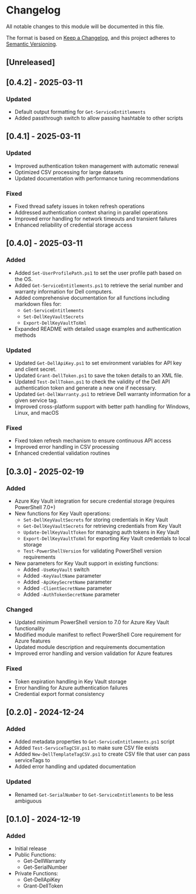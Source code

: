 # Changelog
All notable changes to this module will be documented in this file.

The format is based on [Keep a Changelog](https://keepachangelog.com/en/1.0.0/),
and this project adheres to [Semantic Versioning](https://semver.org/spec/v2.0.0.html).

## [Unreleased]

## [0.4.2] - 2025-03-11

### Updated
- Default output formatting for `Get-ServiceEntitlements`
- Added passthrough switch to allow passing hashtable to other scripts

## [0.4.1] - 2025-03-11
### Updated
- Improved authentication token management with automatic renewal
- Optimized CSV processing for large datasets
- Updated documentation with performance tuning recommendations

### Fixed
- Fixed thread safety issues in token refresh operations
- Addressed authentication context sharing in parallel operations
- Improved error handling for network timeouts and transient failures
- Enhanced reliability of credential storage access

## [0.4.0] - 2025-03-11
### Added
- Added `Set-UserProfilePath.ps1` to set the user profile path based on the OS.
- Added `Get-ServiceEntitlements.ps1` to retrieve the serial number and warranty information for Dell computers.
- Added comprehensive documentation for all functions including markdown files for:
  - `Get-ServiceEntitlements`
  - `Set-DellKeyVaultSecrets` 
  - `Export-DellKeyVaultToXml`
- Expanded README with detailed usage examples and authentication methods

### Updated
- Updated `Get-DellApiKey.ps1` to set environment variables for API key and client secret.
- Updated `Grant-DellToken.ps1` to save the token details to an XML file.
- Updated `Test-DellToken.ps1` to check the validity of the Dell API authentication token and generate a new one if necessary.
- Updated `Get-DellWarranty.ps1` to retrieve Dell warranty information for a given service tag.
- Improved cross-platform support with better path handling for Windows, Linux, and macOS

### Fixed
- Fixed token refresh mechanism to ensure continuous API access
- Improved error handling in CSV processing
- Enhanced credential validation routines

## [0.3.0] - 2025-02-19
### Added
- Azure Key Vault integration for secure credential storage (requires PowerShell 7.0+)
- New functions for Key Vault operations:
  - `Set-DellKeyVaultSecrets` for storing credentials in Key Vault
  - `Get-DellKeyVaultSecrets` for retrieving credentials from Key Vault
  - `Update-DellKeyVaultToken` for managing auth tokens in Key Vault
  - `Export-DellKeyVaultToXml` for exporting Key Vault credentials to local storage
  - `Test-PowerShellVersion` for validating PowerShell version requirements
- New parameters for Key Vault support in existing functions:
  - Added `-UseKeyVault` switch
  - Added `-KeyVaultName` parameter
  - Added `-ApiKeySecretName` parameter
  - Added `-ClientSecretName` parameter
  - Added `-AuthTokenSecretName` parameter

### Changed
- Updated minimum PowerShell version to 7.0 for Azure Key Vault functionality
- Modified module manifest to reflect PowerShell Core requirement for Azure features
- Updated module description and requirements documentation
- Improved error handling and version validation for Azure features

### Fixed
- Token expiration handling in Key Vault storage
- Error handling for Azure authentication failures
- Credential export format consistency

## [0.2.0] - 2024-12-24
### Added 
- Added metadata properties to `Get-ServiceEntitlements.ps1` script
- Added `Test-ServiceTagCSV.ps1` to make sure CSV file exists
- Added `New-DellTemplateTagCSV.ps1` to create CSV file that user can pass serviceTags to
- Added error handling and updated documentation

### Updated
- Renamed `Get-SerialNumber` to `Get-ServiceEntitlements` to be less ambiguous

## [0.1.0] - 2024-12-19
### Added
- Initial release
- Public Functions:
  - Get-DellWarranty
  - Get-SerialNumber
- Private Functions:
  - Get-DellApiKey
  - Grant-DellToken